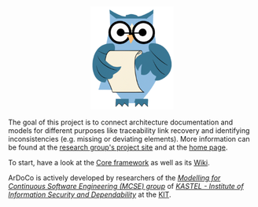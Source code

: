
<p align="center"> 
	<img alt="ArDoCo" src="logo.png" height="210"/>
</p>

The goal of this project is to connect architecture documentation and models for different purposes like traceability link recovery and identifying inconsistencies (e.g. missing or deviating elements). More information can be found at the [research group's project site](https://mcse.kastel.kit.edu/Projects_ArDoCo.php) and at the [home page](https://ardoco.de/).

To start, have a look at the [Core framework](https://github.com/ArDoCo/Core/) as well as its [Wiki](https://github.com/ArDoCo/Core/wiki).

ArDoCo is actively developed by researchers of the _[Modelling for Continuous Software Engineering (MCSE) group](https://mcse.kastel.kit.edu)_ of _[KASTEL - Institute of Information Security and Dependability](https://kastel.kit.edu)_ at the [KIT](https://www.kit.edu).
